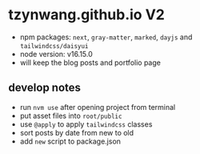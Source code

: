 # tzynwang.github.io V2

- npm packages: `next`, `gray-matter`, `marked`, `dayjs` and `tailwindcss/daisyui`
- node version: v16.15.0
- will keep the blog posts and portfolio page

## develop notes

- run `nvm use` after opening project from terminal
- put asset files into `root/public`
- use `@apply` to apply `tailwindcss` classes
- sort posts by date from new to old
- add `new` script to package.json
